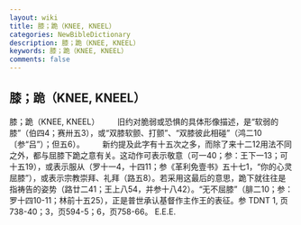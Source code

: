 ```yaml
---
layout: wiki
title: 膝；跪（KNEE, KNEEL）
categories: NewBibleDictionary
description: 膝；跪（KNEE, KNEEL）
keywords: 膝；跪（KNEE, KNEEL）
comments: false
---
```


## 膝；跪（KNEE, KNEEL）



膝；跪（KNEE, KNEEL）
　　旧约对脆弱或恐惧的具体形像描述，是“软弱的膝”（伯四4；赛卅五3），或“双膝软颤、打颤”、“双膝彼此相碰”（鸿二10〔参“吕”）；但五6）。
　　新约提及此字有十五次之多，而除了来十二12用法不同之外，都与屈膝下跪之意有关。这动作可表示敬意（可一40；参：王下一13；可十五19），或表示服从（罗十一4，十四11；参《革利免壹书》五十七1，“你的心灵屈膝”），或表示宗教崇拜、礼拜（路五8）。若采用这最后的意思，跪下就往往是指祷告的姿势（路廿二41；王上八54，并参十八42）。“无不屈膝”（腓二10；参：罗十四10-11；林前十五25），正是普世承认基督作主作王的表征。参 TDNT
1, 页738-40；3，页594-5；6，页758-66。
E.E.E.




